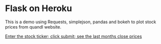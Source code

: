 # Flask on Heroku

This is a demo using Requests, simplejson, pandas and bokeh to plot stock prices from quandl website. 

[Enter the stock ticker; click submit; see the last months close prices]

[Enter the stock ticker; click submit; see the last months close prices]: <https://intense-tundra-68593.herokuapp.com/>
